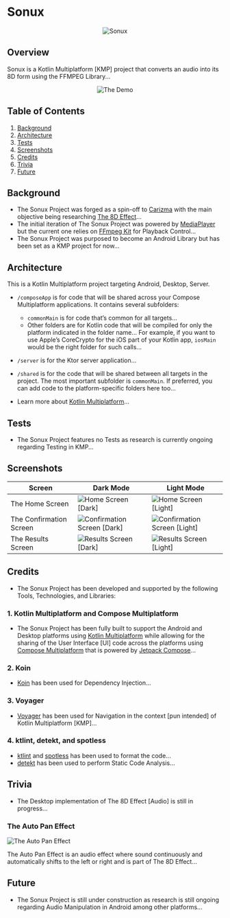 # Sonux

<div style="text-align: center;">

![Sonux](/assets/photos/sonux.png)

</div>

## Overview

Sonux is a Kotlin Multiplatform [KMP] project that converts an audio into its 8D form using the FFMPEG Library...

<div style="text-align: center;">

![The Demo](assets/demo/demo.gif)

</div>

## Table of Contents

1. [Background](#Background)
2. [Architecture](#Architecture)
3. [Tests](#Tests)
4. [Screenshots](#Screenshots)
5. [Credits](#Credits)
6. [Trivia](#Trivia)
7. [Future](#Future)

## Background

- The Sonux Project was forged as a spin-off to [Carizma](https://github.com/emmanuelmuturia/Carizma) with the main objective being researching [The 8D Effect](https://www.epidemicsound.com/blog/8d-audio-what-is-it-and-whats-the-hype-all-about/)...
- The initial iteration of The Sonux Project was powered by [MediaPlayer](https://developer.android.com/reference/android/media/MediaPlayer) but the current one relies on [FFmpeg Kit](https://github.com/arthenica/ffmpeg-kit) for Playback Control...
- The Sonux Project was purposed to become an Android Library but has been set as a KMP project for now...

## Architecture

This is a Kotlin Multiplatform project targeting Android, Desktop, Server.

* `/composeApp` is for code that will be shared across your Compose Multiplatform applications.
  It contains several subfolders:
  - `commonMain` is for code that’s common for all targets...
  - Other folders are for Kotlin code that will be compiled for only the platform indicated in the folder name...
    For example, if you want to use Apple’s CoreCrypto for the iOS part of your Kotlin app,
    `iosMain` would be the right folder for such calls...

* `/server` is for the Ktor server application...

* `/shared` is for the code that will be shared between all targets in the project.
  The most important subfolder is `commonMain`. If preferred, you can add code to the platform-specific folders here too...

- Learn more about [Kotlin Multiplatform](https://www.jetbrains.com/help/kotlin-multiplatform-dev/get-started.html)…

## Tests

- The Sonux Project features no Tests as research is currently ongoing regarding Testing in KMP...

## Screenshots

| Screen                  | Dark Mode                                                                       | Light Mode                                                                        |
|-------------------------|---------------------------------------------------------------------------------|-----------------------------------------------------------------------------------|
| The Home Screen         | ![Home Screen [Dark]](/assets/screenshots/home_screen_dark.png)                 | ![Home Screen [Light]](/assets/screenshots/home_screen_light.png)                 |
| The Confirmation Screen | ![Confirmation Screen [Dark]](/assets/screenshots/confirmation_screen_dark.png) | ![Confirmation Screen [Light]](/assets/screenshots/confirmation_screen_light.png) |
| The Results Screen      | ![Results Screen [Dark]](/assets/screenshots/results_screen_dark.png)           | ![Results Screen [Light]](/assets/screenshots/results_screen_light.png)           |

## Credits

- The Sonux Project has been developed and supported by the following Tools, Technologies, and Libraries:

### 1. Kotlin Multiplatform and Compose Multiplatform

- The Sonux Project has been fully built to support the Android and Desktop platforms using [Kotlin Multiplatform](https://www.jetbrains.com/kotlin-multiplatform/) while allowing for the sharing of the User Interface [UI] code across the platforms using [Compose Multiplatform](https://www.jetbrains.com/compose-multiplatform/) that is powered by [Jetpack Compose](https://developer.android.com/compose)...

### 2. Koin

- [Koin](https://insert-koin.io/) has been used for Dependency Injection...

### 3. Voyager

- [Voyager](https://voyager.adriel.cafe/) has been used for Navigation in the context [pun intended] of Kotlin Multiplatform [KMP]...

### 4. ktlint, detekt, and spotless

- [ktlint](https://github.com/JLLeitschuh/ktlint-gradle) and [spotless](https://github.com/diffplug/spotless) has been used to format the code...
- [detekt](https://detekt.dev/) has been used to perform Static Code Analysis...

## Trivia

- The Desktop implementation of The 8D Effect [Audio] is still in progress...

### The Auto Pan Effect

![The Auto Pan Effect](/assets/photos/the_auto_pan_effect.png)

The Auto Pan Effect is an audio effect where sound continuously and automatically shifts to the left or right and is part of The 8D Effect...

## Future

- The Sonux Project is still under construction as research is still ongoing regarding Audio Manipulation in Android among other platforms...